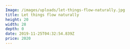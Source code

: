 ```yaml
---
Image: /images/uploads/let-things-flow-naturally.jpg
title: Let things flow naturally
height: 20
width: 28
depth: 0
date: 2019-11-25T04:32:54.839Z
price: 2020
---
```


